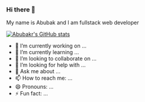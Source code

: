 ### Hi there 👋
My name is Abubak and I am fullstack web developer

[![Abubakr's GitHub stats](https://github-readme-stats.vercel.app/api?username=akrv7591&theme=synthwave)](https://github.com/anuraghazra/github-readme-stats)

- 🔭 I’m currently working on ...
- 🌱 I’m currently learning ...
- 👯 I’m looking to collaborate on ...
- 🤔 I’m looking for help with ...
- 💬 Ask me about ...
- 📫 How to reach me: ...
- 😄 Pronouns: ...
- ⚡ Fun fact: ...
